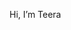 Hi, I’m Teera


<!---
teeradon-p/teeradon-p is a ✨ special ✨ repository because its `README.md` (this file) appears on your GitHub profile.
You can click the Preview link to take a look at your changes.
--->
